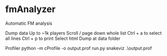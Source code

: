 # fmAnalyzer
Automatic FM analysis

Dump data
Up to ~1k players
Scroll / page down whole list
Ctrl + a to select all lines
Ctrl + p to print
Select html
Dump at data folder

Profiler
python -m cProfile -o output.prof run.py
snakeviz .\output.prof